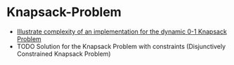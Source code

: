 # Knapsack-Problem

- [Illustrate complexity of an implementation for the dynamic 0-1 Knapsack Problem](dynamic_basic_complexity.ipynb)
- TODO Solution for the Knapsack Problem with constraints (Disjunctively Constrained Knapsack Problem)